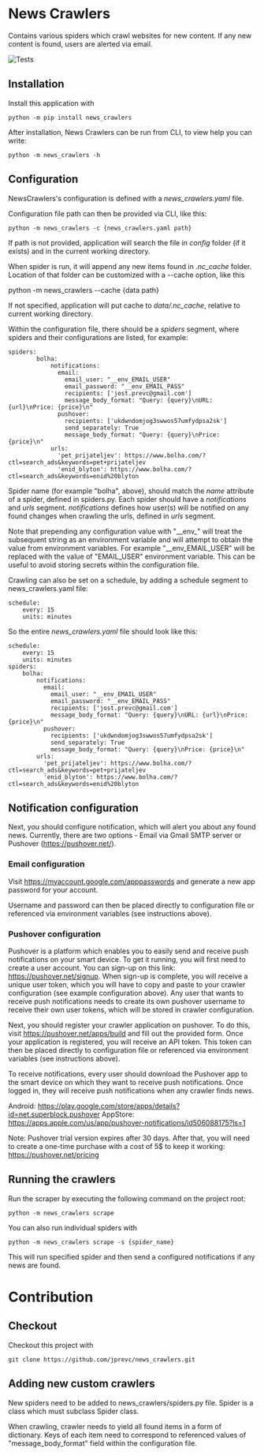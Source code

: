 # News Crawlers

Contains various spiders which crawl websites for new content. If any new
content is found, users are alerted via email.

![Tests](https://github.com/jprevc/news_crawlers/actions/workflows/tests.yml/badge.svg)

Installation
------------------
Install this application with

    python -m pip install news_crawlers

After installation, News Crawlers can be run from CLI, to view help you can write:

    python -m news_crawlers -h

Configuration
----------------------------
NewsCrawlers's configuration is defined with a *news_crawlers.yaml* file.

Configuration file path can then be provided via CLI, like this:

    python -m news_crawlers -c {news_crawlers.yaml path}

If path is not provided, application will search the file in *config* folder (if it exists) and in the current working
directory.

When spider is run, it will append any new items found in *.nc_cache* folder. Location of that folder can be customized
with a --cache option, like this

python -m news_crawlers --cache {data path}

If not specified, application will put cache to *data/.nc_cache*, relative to current working directory.

Within the configuration file, there should be a *spiders* segment, where spiders and their configurations are listed,
for example:

    spiders:
            bolha:
                notifications:
                  email:
                    email_user: "__env_EMAIL_USER"
                    email_password: "__env_EMAIL_PASS"
                    recipients: ['jost.prevc@gmail.com']
                    message_body_format: "Query: {query}\nURL: {url}\nPrice: {price}\n"
                  pushover:
                    recipients: ['ukdwndomjog3swwos57umfydpsa2sk']
                    send_separately: True
                    message_body_format: "Query: {query}\nPrice: {price}\n"
                urls:
                  'pet_prijateljev': https://www.bolha.com/?ctl=search_ads&keywords=pet+prijateljev
                  'enid_blyton': https://www.bolha.com/?ctl=search_ads&keywords=enid%20blyton

Spider name (for example "bolha", above), should match the *name* attribute of a spider, defined in spiders.py.
Each spider should have a *notifications* and *urls* segment. *notifications* defines how user(s) will be notified on
any found changes when crawling the urls, defined in *urls* segment.

Note that prepending any configuration value with "\_\_env\_" will treat the subsequent string as an environment
variable and will attempt to obtain the value from environment variables. For example "__env_EMAIL_USER" will
be replaced with the value of "EMAIL_USER" environment variable. This can be useful to avoid storing secrets within the
configuration file.

Crawling can also be set on a schedule, by adding a schedule segment to news_crawlers.yaml file:

    schedule:
        every: 15
        units: minutes

So the entire *news_crawlers.yaml* file should look like this:

    schedule:
        every: 15
        units: minutes
    spiders:
        bolha:
            notifications:
              email:
                email_user: "__env_EMAIL_USER"
                email_password: "__env_EMAIL_PASS"
                recipients: ['jost.prevc@gmail.com']
                message_body_format: "Query: {query}\nURL: {url}\nPrice: {price}\n"
              pushover:
                recipients: ['ukdwndomjog3swwos57umfydpsa2sk']
                send_separately: True
                message_body_format: "Query: {query}\nPrice: {price}\n"
            urls:
              'pet_prijateljev': https://www.bolha.com/?ctl=search_ads&keywords=pet+prijateljev
              'enid_blyton': https://www.bolha.com/?ctl=search_ads&keywords=enid%20blyton

Notification configuration
------------------------------
Next, you should configure notification, which will alert you about any found news. Currently, there are two options -
Email via Gmail SMTP server or Pushover (https://pushover.net/).

### Email configuration

Visit https://myaccount.google.com/apppasswords and generate a new app password for your account.

Username and password can then be placed directly to configuration file or referenced via environment variables
(see instructions above).

### Pushover configuration

Pushover is a platform which enables you to easily send and receive push notifications on your smart device.
To get it running, you will first need to create a user account. You can sign-up on this link:
https://pushover.net/signup. When sign-up is complete, you will receive a unique user token, which you will have to
copy and paste to your crawler configuration (see example configuration above). Any user that wants to receive push
notifications needs to create its own pushover username to receive their own user tokens, which will be stored in
crawler configuration.

Next, you should register your crawler application on pushover. To do this, visit https://pushover.net/apps/build and
fill out the provided form. Once your application is registered, you will receive an API token. This token can then
be placed directly to configuration file or referenced via environment variables (see instructions above).

To receive notifications, every user should download the Pushover app to the smart device on which they want to
receive push notifications. Once logged in, they will receive push notifications when any crawler finds news.

Android: https://play.google.com/store/apps/details?id=net.superblock.pushover
AppStore: https://apps.apple.com/us/app/pushover-notifications/id506088175?ls=1

Note: Pushover trial version expires after 30 days. After that, you will need to create a one-time purchase with a cost
of 5$ to keep it working: https://pushover.net/pricing


Running the crawlers
----------------------
Run the scraper by executing the following command on the project root:

    python -m news_crawlers scrape

You can also run individual spiders with

    python -m news_crawlers scrape -s {spider_name}


This will run specified spider and then send a configured notifications if any
news are found.

Contribution
==================

Checkout
----------------
Checkout this project with

    git clone https://github.com/jprevc/news_crawlers.git

Adding new custom crawlers
----------------------------

New spiders need to be added to news_crawlers/spiders.py file. Spider is a class which must subclass Spider class.

When crawling, crawler needs to yield all found items in a form of dictionary. Keys of each item need to correspond to
referenced values of "message_body_format" field within the configuration file.
